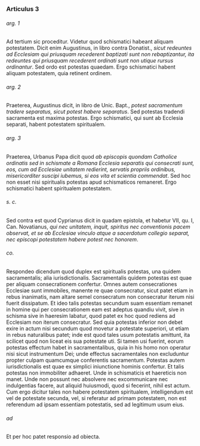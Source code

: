 ### Articulus 3

###### arg. 1
Ad tertium sic proceditur. Videtur quod schismatici habeant aliquam potestatem. Dicit enim Augustinus, in libro contra Donatist., *sicut redeuntes ad Ecclesiam qui priusquam recederent baptizati sunt non rebaptizantur, ita redeuntes qui priusquam recederent ordinati sunt non utique rursus ordinantur*. Sed ordo est potestas quaedam. Ergo schismatici habent aliquam potestatem, quia retinent ordinem.

###### arg. 2
Praeterea, Augustinus dicit, in libro de Unic. Bapt., *potest sacramentum tradere separatus, sicut potest habere separatus*. Sed potestas tradendi sacramenta est maxima potestas. Ergo schismatici, qui sunt ab Ecclesia separati, habent potestatem spiritualem.

###### arg. 3
Praeterea, Urbanus Papa dicit quod *ab episcopis quondam Catholice ordinatis sed in schismate a Romana Ecclesia separatis qui consecrati sunt, eos, cum ad Ecclesiae unitatem redierint, servatis propriis ordinibus, misericorditer suscipi iubemus, si eos vita et scientia commendat*. Sed hoc non esset nisi spiritualis potestas apud schismaticos remaneret. Ergo schismatici habent spiritualem potestatem.

###### s. c.
Sed contra est quod Cyprianus dicit in quadam epistola, et habetur VII, qu. I, Can. Novatianus, *qui nec unitatem, inquit, spiritus nec conventionis pacem observat, et se ab Ecclesiae vinculo atque a sacerdotum collegio separat, nec episcopi potestatem habere potest nec honorem*.

###### co.
Respondeo dicendum quod duplex est spiritualis potestas, una quidem sacramentalis; alia iurisdictionalis. Sacramentalis quidem potestas est quae per aliquam consecrationem confertur. Omnes autem consecrationes Ecclesiae sunt immobiles, manente re quae consecratur, sicut patet etiam in rebus inanimatis, nam altare semel consecratum non consecratur iterum nisi fuerit dissipatum. Et ideo talis potestas secundum suam essentiam remanet in homine qui per consecrationem eam est adeptus quandiu vivit, sive in schisma sive in haeresim labatur, quod patet ex hoc quod rediens ad Ecclesiam non iterum consecratur. Sed quia potestas inferior non debet exire in actum nisi secundum quod movetur a potestate superiori, ut etiam in rebus naturalibus patet; inde est quod tales usum potestatis amittunt, ita scilicet quod non liceat eis sua potestate uti. Si tamen usi fuerint, eorum potestas effectum habet in sacramentalibus, quia in his homo non operatur nisi sicut instrumentum Dei; unde effectus sacramentales non excluduntur propter culpam quamcumque conferentis sacramentum. Potestas autem iurisdictionalis est quae ex simplici iniunctione hominis confertur. Et talis potestas non immobiliter adhaeret. Unde in schismaticis et haereticis non manet. Unde non possunt nec absolvere nec excommunicare nec indulgentias facere, aut aliquid huiusmodi, quod si fecerint, nihil est actum. Cum ergo dicitur tales non habere potestatem spiritualem, intelligendum est vel de potestate secunda, vel, si referatur ad primam potestatem, non est referendum ad ipsam essentiam potestatis, sed ad legitimum usum eius.

###### ad 
Et per hoc patet responsio ad obiecta.

